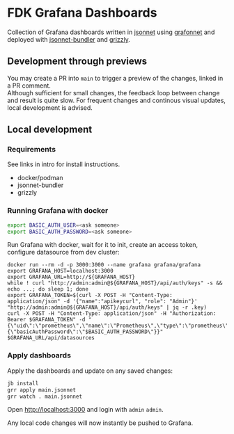 # FDK Grafana Dashboards

Collection of Grafana dashboards
written in [jsonnet](https://jsonnet.org)
using [grafonnet](https://grafana.github.io/grafonnet-lib)
and deployed with [jsonnet-bundler](https://github.com/jsonnet-bundler/jsonnet-bundler)
and [grizzly](https://grafana.github.io/grizzly).

## Development through previews

You may create a PR into `main` to trigger a preview of the changes, linked in a
PR comment.  
Although sufficient for small changes, the feedback loop between change and
result is quite slow. For frequent changes and continous visual updates, local
development is advised.

## Local development

### Requirements

See links in intro for install instructions.

- docker/podman
- jsonnet-bundler
- grizzly

### Running Grafana with docker

```bash
export BASIC_AUTH_USER=<ask someone>
export BASIC_AUTH_PASSWORD=<ask someone>
```

Run Grafana with docker, wait for it to init, create an access token, configure
datasource from dev cluster:

```
docker run --rm -d -p 3000:3000 --name grafana grafana/grafana
export GRAFANA_HOST=localhost:3000
export GRAFANA_URL=http://${GRAFANA_HOST}
while ! curl "http://admin:admin@${GRAFANA_HOST}/api/auth/keys" -s && echo ...; do sleep 1; done
export GRAFANA_TOKEN=$(curl -X POST -H "Content-Type: application/json" -d '{"name":"apikeycurl", "role": "Admin"}' "http://admin:admin@${GRAFANA_HOST}/api/auth/keys" | jq -r .key)
curl -X POST -H "Content-Type: application/json" -H "Authorization: Bearer $GRAFANA_TOKEN" -d "{\"uid\":\"prometheus\",\"name\":\"Prometheus\",\"type\":\"prometheus\",\"url\":\"https://thanos.dev.fellesdatakatalog.digdir.no\",\"access\":\"proxy\",\"basicAuth\":true,\"basicAuthUser\":\"$BASIC_AUTH_USER\",\"secureJsonData\":{\"basicAuthPassword\":\"$BASIC_AUTH_PASSWORD\"}}" $GRAFANA_URL/api/datasources
```

### Apply dashboards

Apply the dashboards and update on any saved changes:

```bash
jb install
grr apply main.jsonnet
grr watch . main.jsonnet
```

Open [http://localhost:3000](http://localhost:3000) and login with `admin`
`admin`.

Any local code changes will now instantly be pushed to Grafana.
